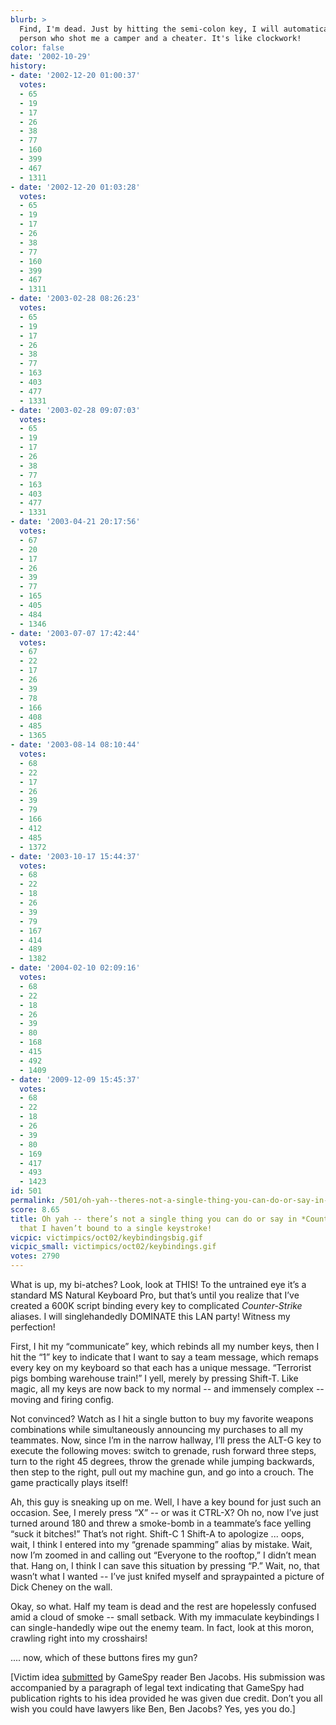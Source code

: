```yaml
---
blurb: >
  Find, I'm dead. Just by hitting the semi-colon key, I will automatically call the
  person who shot me a camper and a cheater. It's like clockwork!
color: false
date: '2002-10-29'
history:
- date: '2002-12-20 01:00:37'
  votes:
  - 65
  - 19
  - 17
  - 26
  - 38
  - 77
  - 160
  - 399
  - 467
  - 1311
- date: '2002-12-20 01:03:28'
  votes:
  - 65
  - 19
  - 17
  - 26
  - 38
  - 77
  - 160
  - 399
  - 467
  - 1311
- date: '2003-02-28 08:26:23'
  votes:
  - 65
  - 19
  - 17
  - 26
  - 38
  - 77
  - 163
  - 403
  - 477
  - 1331
- date: '2003-02-28 09:07:03'
  votes:
  - 65
  - 19
  - 17
  - 26
  - 38
  - 77
  - 163
  - 403
  - 477
  - 1331
- date: '2003-04-21 20:17:56'
  votes:
  - 67
  - 20
  - 17
  - 26
  - 39
  - 77
  - 165
  - 405
  - 484
  - 1346
- date: '2003-07-07 17:42:44'
  votes:
  - 67
  - 22
  - 17
  - 26
  - 39
  - 78
  - 166
  - 408
  - 485
  - 1365
- date: '2003-08-14 08:10:44'
  votes:
  - 68
  - 22
  - 17
  - 26
  - 39
  - 79
  - 166
  - 412
  - 485
  - 1372
- date: '2003-10-17 15:44:37'
  votes:
  - 68
  - 22
  - 18
  - 26
  - 39
  - 79
  - 167
  - 414
  - 489
  - 1382
- date: '2004-02-10 02:09:16'
  votes:
  - 68
  - 22
  - 18
  - 26
  - 39
  - 80
  - 168
  - 415
  - 492
  - 1409
- date: '2009-12-09 15:45:37'
  votes:
  - 68
  - 22
  - 18
  - 26
  - 39
  - 80
  - 169
  - 417
  - 493
  - 1423
id: 501
permalink: /501/oh-yah--theres-not-a-single-thing-you-can-do-or-say-in-counterstrike-that-i-havent-bound-to-a-single-keystroke/
score: 8.65
title: Oh yah -- there’s not a single thing you can do or say in *Counter-Strike*
  that I haven’t bound to a single keystroke!
vicpic: victimpics/oct02/keybindingsbig.gif
vicpic_small: victimpics/oct02/keybindings.gif
votes: 2790
---
```


What is up, my bi-atches? Look, look at THIS! To the untrained eye it’s
a standard MS Natural Keyboard Pro, but that’s until you realize that
I’ve created a 600K script binding every key to complicated
*Counter-Strike* aliases. I will singlehandedly DOMINATE this LAN party!
Witness my perfection!

First, I hit my “communicate” key, which rebinds all my number keys,
then I hit the “1” key to indicate that I want to say a team message,
which remaps every key on my keyboard so that each has a unique message.
“Terrorist pigs bombing warehouse train!” I yell, merely by pressing
Shift-T. Like magic, all my keys are now back to my normal -- and
immensely complex -- moving and firing config.

Not convinced? Watch as I hit a single button to buy my favorite weapons
combinations while simultaneously announcing my purchases to all my
teammates. Now, since I’m in the narrow hallway, I’ll press the ALT-G
key to execute the following moves: switch to grenade, rush forward
three steps, turn to the right 45 degrees, throw the grenade while
jumping backwards, then step to the right, pull out my machine gun, and
go into a crouch. The game practically plays itself!

Ah, this guy is sneaking up on me. Well, I have a key bound for just
such an occasion. See, I merely press “X” -- or was it CTRL-X? Oh no,
now I’ve just turned around 180 and threw a smoke-bomb in a teammate’s
face yelling “suck it bitches!” That’s not right. Shift-C 1 Shift-A to
apologize ... oops, wait, I think I entered into my “grenade spamming”
alias by mistake. Wait, now I’m zoomed in and calling out “Everyone to
the rooftop,” I didn’t mean that. Hang on, I think I can save this
situation by pressing “P.” Wait, no, that wasn’t what I wanted -- I’ve
just knifed myself and spraypainted a picture of Dick Cheney on the
wall.

Okay, so what. Half my team is dead and the rest are hopelessly confused
amid a cloud of smoke -- small setback. With my immaculate keybindings I
can single-handedly wipe out the enemy team. In fact, look at this
moron, crawling right into my crosshairs!

.... now, which of these buttons fires my gun?

\[Victim idea [submitted](mailto:feedback@gamespy.com) by GameSpy reader
Ben Jacobs. His submission was accompanied by a paragraph of legal text
indicating that GameSpy had publication rights to his idea provided he
was given due credit. Don’t you all wish you could have lawyers like
Ben, Ben Jacobs? Yes, yes you do.\]